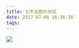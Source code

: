 ```yaml
---
title: 七牛云图片测试
date: 2017-07-06 16:36:36
tags:
---
```

![](http://osluooofp.bkt.clouddn.com/17-7-5/38779107.jpg)